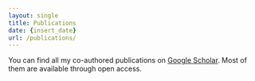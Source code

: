 ```yaml
---
layout: single
title: Publications
date: {insert_date}
url: /publications/
---
```

You can find all my co-authored publications on <u><a href='https://scholar.google.com/citations?user={{< param "googleScholar" >}}'>Google Scholar</a></u>. Most of them are available through open access.

